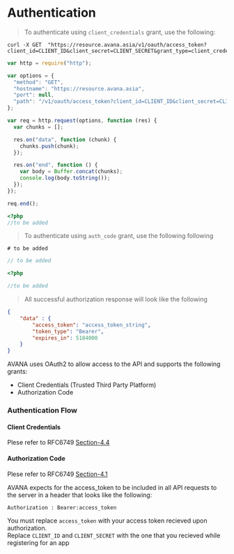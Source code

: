 # Authentication

> To authenticate using `client_credentials` grant, use the following:

```shell
curl -X GET  "https://resource.avana.asia/v1/oauth/access_token?client_id=CLIENT_ID&client_secret=CLIENT_SECRET&grant_type=client_credentials"
```
```javascript
var http = require("http");

var options = {
  "method": "GET",
  "hostname": "https://resource.avana.asia",
  "port": null,
  "path": "/v1/oauth/access_token?client_id=CLIENT_ID&client_secret=CLIENT_SECRET&grant_type=client_credentials"
};

var req = http.request(options, function (res) {
  var chunks = [];

  res.on("data", function (chunk) {
    chunks.push(chunk);
  });

  res.on("end", function () {
    var body = Buffer.concat(chunks);
    console.log(body.toString());
  });
});

req.end();
```

```php
<?php
//to be added
```

> To authenticate using `auth_code` grant, use the following following

```shell
# to be added
```
```javascript
// to be added
```

```php
<?php

//to be added
```

> All successful authorization response will look like the following

```json
{
    "data" : {
	    "access_token": "access_token_string",
	    "token_type": "Bearer",
	    "expires_in": 5184000
    }
}
```
AVANA uses OAuth2 to allow access to the API and supports the following grants:

 - Client Credentials (Trusted Third Party Platform)
 - Authorization Code 

### Authentication Flow

#### Client Credentials

Plese refer to RFC6749 [Section-4.4](https://tools.ietf.org/html/rfc6749#section-4.4)

#### Authorization Code 

Plese refer to RFC6749 [Section-4.1](https://tools.ietf.org/html/rfc6749#section-4.1)

AVANA expects for the access_token to be included in all API requests to the server in a header that looks like the following:

`Authorization : Bearer:access_token`

<aside class="notice">
You must replace <code>access_token</code> with your access token recieved upon authorization.
</aside>
<aside class="notice">
Replace <code>CLIENT_ID</code> and <code>CLIENT_SECRET</code> with the one that you recieved while registering for an app
</aside>
